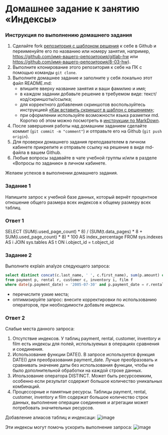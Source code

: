 # Домашнее задание к занятию «Индексы»

### Инструкция по выполнению домашнего задания

1. Сделайте fork [репозитория c шаблоном решения](https://github.com/netology-code/sys-pattern-homework) к себе в Github и переименуйте его по названию или номеру занятия, например, https://github.com/имя-вашего-репозитория/gitlab-hw или https://github.com/имя-вашего-репозитория/8-03-hw).
2. Выполните клонирование этого репозитория к себе на ПК с помощью команды `git clone`.
3. Выполните домашнее задание и заполните у себя локально этот файл README.md:
   - впишите вверху название занятия и ваши фамилию и имя;
   - в каждом задании добавьте решение в требуемом виде: текст/код/скриншоты/ссылка;
   - для корректного добавления скриншотов воспользуйтесь инструкцией [«Как вставить скриншот в шаблон с решением»](https://github.com/netology-code/sys-pattern-homework/blob/main/screen-instruction.md);
   - при оформлении используйте возможности языка разметки md. Коротко об этом можно посмотреть в [инструкции по MarkDown](https://github.com/netology-code/sys-pattern-homework/blob/main/md-instruction.md).
4. После завершения работы над домашним заданием сделайте коммит (`git commit -m "comment"`) и отправьте его на Github (`git push origin`).
5. Для проверки домашнего задания преподавателем в личном кабинете прикрепите и отправьте ссылку на решение в виде md-файла в вашем Github.
6. Любые вопросы задавайте в чате учебной группы и/или в разделе «Вопросы по заданию» в личном кабинете.

Желаем успехов в выполнении домашнего задания.

### Задание 1

Напишите запрос к учебной базе данных, который вернёт процентное отношение общего размера всех индексов к общему размеру всех таблиц.

### Ответ 1

SELECT (SUM(i.used_page_count) * 8) / (SUM(t.data_pages) * 8 + SUM(i.used_page_count) * 8) * 100 AS index_percentage
FROM sys.indexes AS i
JOIN sys.tables AS t ON i.object_id = t.object_id

### Задание 2

Выполните explain analyze следующего запроса:
```sql
select distinct concat(c.last_name, ' ', c.first_name), sum(p.amount) over (partition by c.customer_id, f.title)
from payment p, rental r, customer c, inventory i, film f
where date(p.payment_date) = '2005-07-30' and p.payment_date = r.rental_date and r.customer_id = c.customer_id and i.inventory_id = r.inventory_id
```
- перечислите узкие места;
- оптимизируйте запрос: внесите корректировки по использованию операторов, при необходимости добавьте индексы.

### Ответ 2

Слабые места данного запроса:
1. Отсутствие индексов. У таблиц payment, rental, customer, inventory и film есть индексы для полей, используемых в операциях сравнения и соединения.
2. Использование функции DATE(). В запросе используется функция DATE() для преобразования payment_date. Лучше преобразовать и сравнивать значение даты без использования функции, чтобы не было дополнительной обработки на каждой строке данных.
3. Ипользование оператора DISTINCT. Может быть ресурсоемким, особенно если результат содержит большое количество уникальных комбинаций.
4. Процессорные и памятные ресурсы. Таблицы payment, rental, customer, inventory и film содержат большое количество строк данных, выполнение операции соединения и агрегации может потребовать значительных ресурсов.

Добавление алиасов таблиц и индексаци:
![image](https://github.com/bezymel/sdb-homeworks/assets/129361495/bac7b31b-9116-4c10-a8b1-c807f7b8519a)

Эти индексы могут помочь ускорить выполнение запроса:
![image](https://github.com/bezymel/sdb-homeworks/assets/129361495/f83de68b-9bf0-42aa-a1f1-dcbdad66a354)

